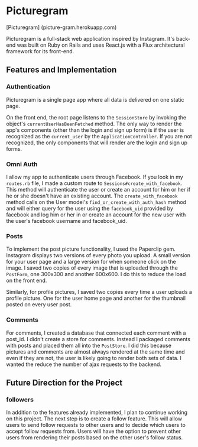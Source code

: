 # Picturegram

[Picturegram] (picture-gram.herokuapp.com)

Picturegram is a full-stack web application inspired by Instagram. It's back-end was built on Ruby on Rails and uses React.js with a Flux architectural framework for its front-end.

## Features and Implementation

### Authentication

Picturegram is a single page app where all data is delivered on one static page.

On the front end, the root page listens to the `SessionStore` by invoking the object's `currentUserHasBeenFetched` method. The only way to render the app's components (other than the login and sign up form) is if the user is recognized as the `current_user` by the `ApplicationController`. If you are not recognized, the only components that will render are the login and sign up forms.

### Omni Auth

I allow my app to authenticate users through Facebook. If you look in my `routes.rb` file, I made a custom route to `Sessions#create_with_facebook`. This method will authenticate the user or create an account for him or her if he or she doesn't have an existing account. The `create_with_facebook` method calls on the User model's `find_or_create_with_auth_hash` method and will either query for the user using the `facebook_uid` provided by facebook and log him or her in or create an account for the new user with the user's facebook username and facebook_uid.

### Posts

To implement the post picture functionality, I used the Paperclip gem. Instagram displays two versions of every photo you upload. A small version for your user page and a large version for when someone click on the image. I saved two copies of every image that is uploaded through the `PostForm`, one 300x300 and another 600x600. I do this to reduce the load on the front end.

Similarly, for profile pictures, I saved two copies every time a user uploads a profile picture. One for the user home page and another for the thumbnail posted on every user post.

### Comments    

For comments, I created a database that connected each comment with a post_id. I didn't create a store for comments. Instead I packaged comments with posts and placed them all into the `PostStore`. I did this because pictures and comments are almost always rendered at the same time and even if they are not, the user is likely going to render both sets of data. I wanted the reduce the number of ajax requests to the backend.

## Future Direction for the Project

### followers

In addition to the features already implemented, I plan to continue working on this project. The next step is to create a follow feature. This will allow users to send follow requests to other users and to decide which users to accept follow requests from. Users will have the option to prevent other users from rendering their posts based on the other user's follow status.
